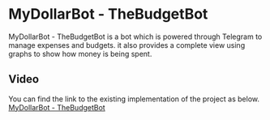 # MyDollarBot - TheBudgetBot

MyDollarBot - TheBudgetBot is a bot which is powered through Telegram to manage expenses and budgets. it also provides a complete view using graphs to show how money is being spent.

## Video
You can find the link to the existing implementation of the project as below. <br>
[MyDollarBot - TheBudgetBot](https://youtu.be/6jXNsszrPys)

